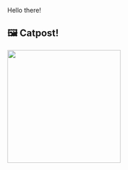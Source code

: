 Hello there!



## 🖼️ Catpost!

<sub>
    <img src="https://cdn2.thecatapi.com/images/MTkyNzEyOQ.jpg" height="256">
</sub>

